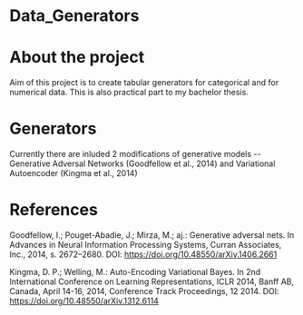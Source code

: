 # Data_Generators

# About the project

Aim of this project is to create tabular generators for categorical and for numerical data. This is also practical part to my bachelor thesis.

# Generators

Currently there are inluded 2 modifications of generative models -- Generative Adversal Networks (Goodfellow et al., 2014) and Variational Autoencoder (Kingma et al., 2014)

# References

Goodfellow, I.; Pouget-Abadie, J.; Mirza, M.; aj.: Generative adversal nets. In Advances in Neural Information Processing Systems, Curran Associates, Inc., 2014, s. 2672–2680. DOI: 
https://doi.org/10.48550/arXiv.1406.2661

Kingma, D. P.; Welling, M.: Auto-Encoding Variational Bayes. In 2nd International Conference on Learning Representations, ICLR 2014, Banff AB, Canada, April 14-16, 2014, Conference Track Proceedings, 12 2014. DOI: https://doi.org/10.48550/arXiv.1312.6114
